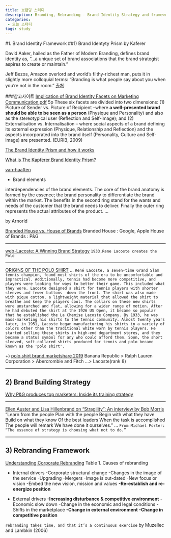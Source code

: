 ```yaml
---
title: 브랜딩 스터디
description: Branding, Rebranding - Brand Identity Strategy and framework
categories:
 - 오늘 스터디
tags: study
---
```


#1. Brand Identity Framework
##1) Brand Identyty Prism by Kaferer 

David Aaker, hailed as the Father of Modern Branding, defines brand identity as, “…a unique set of brand associations that the brand strategist aspires to create or maintain.”

Jeff Bezos, Amazon overlord and world’s filthy-richest man, puts it in slightly more colloquial terms: “Branding is what people say about you when you’re not in the room.”
[출처](https://woven.agency/blog/what-is-the-brand-identity-prism/)

###참고사이트
[Implication of Brand Identity Facets on Marketing Communication.pdf](http://www.aebrjournal.org/uploads/6/6/2/2/6622240/joaebrmarch2014_23_41.pdf)
5p
These six facets are divided into two dimensions: (1) Picture of Sender vs. Picture of
Recipient –where **a well-presented brand should be able to be seen as a person** (Physique and
Personality) and also as the stereotypical user (Reflection and Self-image); and (2) Externalisation vs. Internalisation – where social aspects of a brand defining its external expression (Physique,
Relationship and Reflection) and the aspects incorporated into the brand itself (Personality, Culture and Self-image) are presented. (EURIB, 2009)

[The Brand Identity Prism and how it works](https://howbrandsarebuilt.com/blog/2018/12/21/the-brand-identity-prism-and-how-it-works/)

[What is The Kapferer Brand Identity Prism?](https://woven.agency/blog/what-is-the-brand-identity-prism/)



[van-haaften](https://www.van-haaften.nl/branding/corporate-branding)

- Brand elements

interdependencies of the brand elements. 
The core of the brand anatomy is formed by the essence; the brand personality to differentiate the brand within the market. The benefits in the second ring stand for the wants and needs of the customer that the brand needs to deliver. Finally the outer ring represents the actual attributes of the product.
...

by Arnorld

[Branded House vs. House of Brands](https://willowmarketing.com/2018/07/17/branded_house_vs_house_of_brands/)
Branded House : Google, Apple
House of Brands : P&G 


---

[web-Lacoste: A Winning Brand Strategy](https://www.launchmetrics.com/resources/blog/lacoste-brand-strategy)
```1933,Rene Lacoste creates the Polo```

---

[ORIGINS OF THE POLO SHIRT](https://www.theadairgroup.com/blog/2015/11/11/origins-of-the-polo-shirt/)
...
```René Lacoste, a seven-time Grand Slam tennis champion, found most shirts of the era to be uncomfortable and impractical. Additionally, tennis had become more competitive, and players were looking for ways to better their game. This included what they wore. Lacoste designed a shirt for tennis players with shorter sleeves and fewer buttons  down the front. The shirt was also made with pique cotton, a lightweight material that allowed the shirt to breathe and keep the players cool. The collars on these new shirts were unstarched and flat, allowing for a wider range of motion. After he had debuted the shirt at the 1926 US Open, it became so popular that he established the La Chemise Lacoste Company. By 1933, he was mass-marketing his shirts to the tennis community. Almost twenty years later, in 1951, Lacoste began manufacturing his shirts in a variety of colors other than the traditional white worn by tennis players. He started selling these shirts in high-end department stores, and they became a status symbol for any who could afford them. Soon, the short sleeved, soft-collared shirts produced for tennis and polo became known as the 'polo shirt'.```

+) [polo shirt brand marketshare 2019](https://www.marketwatch.com/press-release/global-polo-shirts-market-by-manufactures-types-applications-and-forecast-2019-2024-2019-04-23)
Banana Republic > Ralph Lauren Corporation > Abercrombie and Fitch
...> Lacoste(rank 8)

---

## 2) Brand Building Strategy

[Why P&G produces top marketers: Inside its training strategy](https://www.marketing-interactive.com/features/pg-produce-best-marketers/)

---

[Ellen Auster and Lisa Hillenbrand on “Stragility”: An interview by Bob Morris
](https://bobmorris.biz/ellen-auster-and-lisa-hillenbrand-on-stragility-an-interview-by-bob-morris)
“Learn from the people 
Plan with the people
Begin with what they have
Build on what they know
Of the best leaders
When the task is accomplished
The people will remark
We have done it ourselves.”
...
```From Michael Porter: “The essence of strategy is choosing what not to do.”```

---

## 3) Rebranding Framework

[Understanding Corporate Rebranding](http://citeseerx.ist.psu.edu/viewdoc/download?doi=10.1.1.917.1730&rep=rep1&type=pdf)
Table 1. Causes of rebranding 

- Internal drivers
-Corporate structural change
-Changes in the image of the service 
-Upgrading
-Mergers
-Image is out-dated
-New focus or vision
-Embed the new vision, mission and values
**-Re-establish and re-energize position**

- External drivers
**-Increasing disturbance & competitive environment**
-Economic slow down
-Change in the economic and legal conditions
-Shifts in the marketplace
**-Change in external environment**
**-Change in competitive position**

```rebranding takes time, and that it’s a continuous exercise```
by Muzellec and Lambkin (2006)





